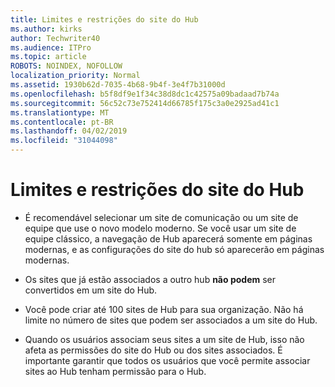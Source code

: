 ```yaml
---
title: Limites e restrições do site do Hub
ms.author: kirks
author: Techwriter40
ms.audience: ITPro
ms.topic: article
ROBOTS: NOINDEX, NOFOLLOW
localization_priority: Normal
ms.assetid: 1930b62d-7035-4b68-9b4f-3e4f7b31000d
ms.openlocfilehash: b5f8df9e1f34c38d8dc1c42575a09badaad7b74a
ms.sourcegitcommit: 56c52c73e752414d66785f175c3a0e2925ad41c1
ms.translationtype: MT
ms.contentlocale: pt-BR
ms.lasthandoff: 04/02/2019
ms.locfileid: "31044098"
---
```

# <a name="hub-site-limits-and-restrictions"></a>Limites e restrições do site do Hub


- É recomendável selecionar um site de comunicação ou um site de equipe que use o novo modelo moderno. Se você usar um site de equipe clássico, a navegação de Hub aparecerá somente em páginas modernas, e as configurações do site do hub só aparecerão em páginas modernas.


- Os sites que já estão associados a outro hub **não podem** ser convertidos em um site do Hub.


- Você pode criar até 100 sites de Hub para sua organização. Não há limite no número de sites que podem ser associados a um site do Hub.


- Quando os usuários associam seus sites a um site de Hub, isso não afeta as permissões do site do Hub ou dos sites associados. É importante garantir que todos os usuários que você permite associar sites ao Hub tenham permissão para o Hub.

